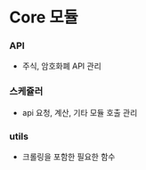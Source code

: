 # Core 모듈

### API
- 주식, 암호화폐 API 관리

### 스케쥴러
- api 요청, 계산, 기타 모듈 호출 관리

### utils
- 크롤링을 포함한 필요한 함수